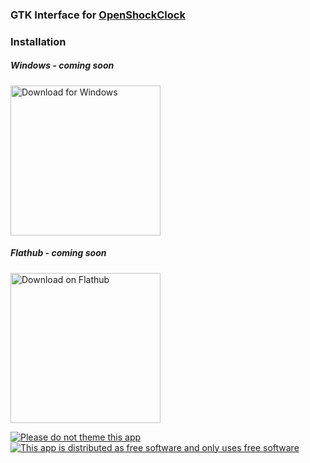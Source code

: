### GTK Interface for [OpenShockClock](https://github.com/Arxari/OpenShockClock)

### Installation
##### Windows - coming soon
<a href='https://flathub.org/apps/com.orgname.openshockclock'><img width='240' alt='Download for Windows' src='https://github.com/user-attachments/assets/f050b0df-36f9-43ee-b214-f714b679cd48'/></a>

##### Flathub - coming soon
<a href='https://flathub.org/apps/com.orgname.openshockclock'><img width='240' alt='Download on Flathub' src='https://flathub.org/assets/badges/flathub-badge-en.png'/></a>

[![Please do not theme this app](https://stopthemingmy.app/badge.svg)](https://stopthemingmy.app) [![This app is distributed as free software and only uses free software](https://no-bullshit-software.github.io/TheBadgeOfFreedom/ShieldOfFreedom.svg)](https://no-bullshit-software.github.io/TheBadgeOfFreedom)
